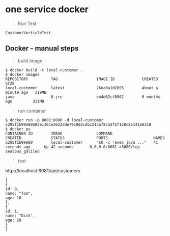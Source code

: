 # one service docker

> Run Test

`CustomerVerticleTest`

## Docker - manual steps

> build image

```
$ docker build -t local-customer .
$ docker images
REPOSITORY          TAG                 IMAGE ID            CREATED              SIZE
local-customer      latest              26ea0a1d2895        About a minute ago   319MB
java                8-jre               e44d62cf8862        6 months ago         311MB
```

> run container

```
$ docker run -p 8081:8080 -d local-customer
5295f1b99e80582e130ce3622dde7919d2cdbc213af8c52f5f150c85141e8210
$ docker ps
CONTAINER ID        IMAGE               COMMAND                  CREATED             STATUS              PORTS                    NAMES
5295f1b99e80        local-customer      "sh -c 'exec java ..."   41 seconds ago      Up 42 seconds       0.0.0.0:8081->8080/tcp   zealous_galileo
```

> test

http://localhost:8081/api/customers

```
[
{
id: 0,
name: "Tom",
age: 18
},
{
id: 1,
name: "Dick",
age: 28
}
]
```